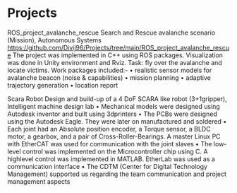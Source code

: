 # Projects
ROS_project_avalanche_rescue
Search and Rescue avalanche scenario (Mission), Autonomous Systems
https://github.com/Divij96/Projects/tree/main/ROS_project_avalanche_rescue
The project was implemented in C++ using ROS packages. Visualization was done in
Unity environment and Rviz.
Task: fly over the avalanche and locate victims. Work packages included:-
• realistic sensor models for avalanche beacon (noise & capabilities)
• mission planning
• adaptive trajectory generation
• location report

Scara Robot
Design and build-up of a 4 DoF SCARA like robot (3+1gripper), Intelligent machine design lab
• Mechanical models were designed using Autodesk inventor and built using 3dprinters
• The PCBs were designed using the Autodesk Eagle. They were later on manufactured
and soldered
• Each joint had an Absolute position encoder, a Torque sensor, a BLDC motor, a
gearbox, and a pair of Cross-Roller-Bearings. A master Linux PC with EtherCAT was
used for communication with the joint slaves
• The low-level control was implemented on the Microcontroller chip using C. A highlevel
control was implemented in MATLAB. EtherLab was used as a communication
interface
• The CDTM (Center for Digital Technology Management) supported us regarding the
team communication and project management aspects